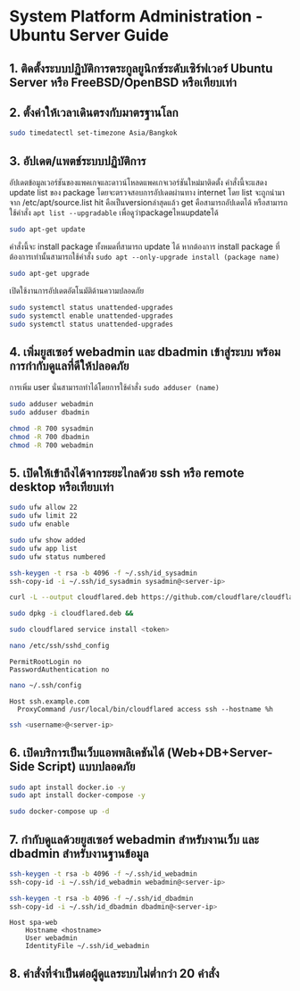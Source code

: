 # System Platform Administration - Ubuntu Server Guide

## 1. ติดตั้งระบบปฏิบัติการตระกูลยูนิกซ์ระดับเซิร์ฟเวอร์ Ubuntu Server หรือ FreeBSD/OpenBSD หรือเทียบเท่า

  

## 2. ตั้งค่าให้เวลาเดินตรงกับมาตรฐานโลก

```bash
sudo timedatectl set-timezone Asia/Bangkok
```

## 3. อัปเดต/แพตช์ระบบปฏิบัติการ
อัปเดตข้อมูลเวอร์ชันของแพคเกจและดาวน์โหลดแพคเกจเวอร์ชันใหม่มาติดตั้ง
คำสั่งนี้จะแสดง update list ของ package โดยจะตรวจสอบการอัปเดตผ่านทาง internet โดย list จะถูกนำมาจาก /etc/apt/source.list
hit คือเป็นversionล่าสุดแล้ว 
get คือสามารถอัปเดตได้
หรือสามารถใช้คำสั่ง ```apt list --upgradable``` เพื่อดูว่าpackageไหนupdateได้  
```bash
sudo apt-get update
```
คำสั่งนี้จะ install package ทั้งหมดที่สามารถ update ได้
หากต้องการ install package ที่ต้องการเท่านั้นสามารถใช้คำสั่ง ```sudo apt --only-upgrade install (package name)```
```bash
sudo apt-get upgrade
```


เปิดใช้งานการอัปเดตอัตโนมัติด้านความปลอดภัย

```bash
sudo systemctl status unattended-upgrades
sudo systemctl enable unattended-upgrades
sudo systemctl status unattended-upgrades
```

## 4. เพิ่มยูสเซอร์ webadmin และ dbadmin เข้าสู่ระบบ พร้อมการกำกับดูแลที่ดีให้ปลอดภัย
การเพิ่ม user นั่นสามารถทำได้โดยการใช้คำสั่ง 
```sudo adduser (name)```
```bash
sudo adduser webadmin  
sudo adduser dbadmin

chmod -R 700 sysadmin
chmod -R 700 dbadmin
chmod -R 700 webadmin
```

## 5. เปิดให้เข้าถึงได้จากระยะไกลด้วย ssh หรือ remote desktop หรือเทียบเท่า

```bash
sudo ufw allow 22
sudo ufw limit 22
sudo ufw enable
```

```bash
sudo ufw show added
sudo ufw app list
sudo ufw status numbered
```

```bash
ssh-keygen -t rsa -b 4096 -f ~/.ssh/id_sysadmin
ssh-copy-id -i ~/.ssh/id_sysadmin sysadmin@<server-ip>
```

```bash
curl -L --output cloudflared.deb https://github.com/cloudflare/cloudflared/releases/latest/download/cloudflared-linux-amd64.deb && 

sudo dpkg -i cloudflared.deb && 

sudo cloudflared service install <token>
```

```bash
nano /etc/ssh/sshd_config
```

```
PermitRootLogin no
PasswordAuthentication no
```

```bash
nano ~/.ssh/config
```

```
Host ssh.example.com
  ProxyCommand /usr/local/bin/cloudflared access ssh --hostname %h
```

```bash
ssh <username>@<server-ip>
```

## 6. เปิดบริการเป็นเว็บแอพพลิเคชันได้ (Web+DB+Server-Side Script) แบบปลอดภัย

```bash
sudo apt install docker.io -y
sudo apt install docker-compose -y

sudo docker-compose up -d
```

## 7. กำกับดูแลด้วยยูสเซอร์ webadmin สำหรับงานเว็บ และ dbadmin สำหรับงานฐานข้อมูล

```bash
ssh-keygen -t rsa -b 4096 -f ~/.ssh/id_webadmin
ssh-copy-id -i ~/.ssh/id_webadmin webadmin@<server-ip>

ssh-keygen -t rsa -b 4096 -f ~/.ssh/id_dbadmin
ssh-copy-id -i ~/.ssh/id_dbadmin dbadmin@<server-ip>
```

```
Host spa-web
    Hostname <hostname>
    User webadmin
    IdentityFile ~/.ssh/id_webadmin
```

## 8. คำสั่งที่จำเป็นต่อผู้ดูแลระบบไม่ต่ำกว่า 20 คำสั่ง
